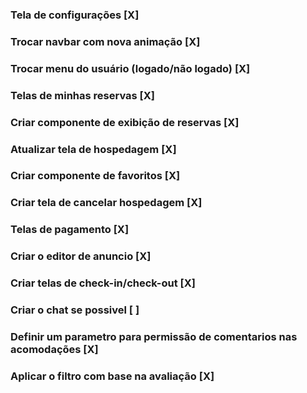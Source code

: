 ### Tela de configurações [X]
### Trocar navbar com nova animação [X]
### Trocar menu do usuário (logado/não logado) [X]
### Telas de minhas reservas [X]
### Criar componente de exibição de reservas [X]
### Atualizar tela de hospedagem [X]
### Criar componente de favoritos [X]
### Criar tela de cancelar hospedagem [X]
### Telas de pagamento [X]
### Criar o editor de anuncio [X]
### Criar telas de check-in/check-out [X]
### Criar o chat se possivel [ ]
### Definir um parametro para permissão de comentarios nas acomodações [X]
### Aplicar o filtro com base na avaliação [X]